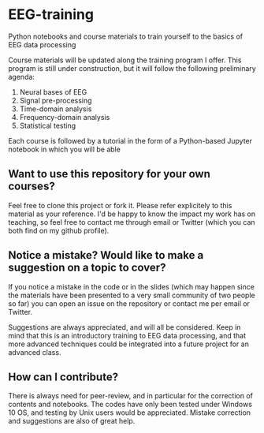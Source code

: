 # EEG-training
Python notebooks and course materials to train yourself to the basics of EEG data processing

Course materials will be updated along the training program I offer. This program is still under construction, but it will follow the following preliminary agenda:

1. Neural bases of EEG
2. Signal pre-processing
3. Time-domain analysis
4. Frequency-domain analysis
5. Statistical testing

Each course is followed by a tutorial in the form of a Python-based Jupyter notebook in which you will be able 

## Want to use this repository for your own courses?
Feel free to clone this project or fork it. Please refer explicitely to this material as your reference. I'd be happy to know the impact my work has on teaching, so feel free to contact me through email or Twitter (which you can both find on my github profile).

## Notice a mistake? Would like to make a suggestion on a topic to cover?
If you notice a mistake in the code or in the slides (which may happen since the materials have been presented to a very small community of two people so far) you can open an issue on the repository or contact me per email or Twitter. 

Suggestions are always appreciated, and will all be considered. Keep in mind that this is an introductory training to EEG data processing, and that more advanced techniques could be integrated into a future project for an advanced class.

## How can I contribute?
There is always need for peer-review, and in particular for the correction of contents and notebooks. The codes have only been tested under Windows 10 OS, and testing by Unix users would be appreciated. Mistake correction and suggestions are also of great help.

